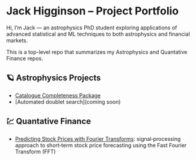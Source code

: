 # Jack Higginson – Project Portfolio


Hi, I’m Jack — an astrophysics PhD student exploring applications of advanced statistical and ML techniques to both astrophysics and financial markets.

This is a top-level repo that summarizes my Astrophysics and Quantative Finance repos.


## 🪐 Astrophysics Projects
- [Catalogue Completeness Package](https://github.com/jbhiggi/Completeness-Correction-for-Quasar-Spectra.git)
- [Automated doublet search](coming soon)

## 💹 Quantative Finance
- [Predicting Stock Prices with Fourier Transforms](https://github.com/jbhiggi/Predicting-Stock-Prices-with-Fourier-Transforms): signal‑processing approach to short‑term stock price forecasting using the Fast Fourier Transform (FFT)
